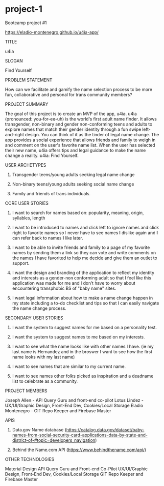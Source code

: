 # project-1
Bootcamp project #1

 https://eladio-montenegro.github.io/u4ia-app/

TITLE

u4ia

SLOGAN

Find Yourself

PROBLEM STATEMENT

How can we facilitate and gamify the name selection process to be more fun, collaborative and personal for trans community members?

PROJECT SUMMARY

The goal of this project is to create an MVP of the app, u4ia. u4ia (pronounced: you-for-ee-uh) is the world's first adult name finder. It allows transgender, non-binary and gender non-conforming teens and adults to explore names that match their gender identity through a fun swipe left-and-right design. You can think of it as the tinder of legal name change. The app provides a social experience that allows friends and family to weigh in and comment on the user's favorite name list. When the user has selected their new name, u4ia offers tips and legal guidance to make the name change a reality. u4ia: Find Yourself.

USER ARCHETYPES

1.  Transgender teens/young adults seeking legal name change

2. Non-binary teens/young adults seeking social name change

3. Family and friends of trans individuals.

CORE USER STORIES

1. I want to search for names based on: popularity, meaning, origin, syllables, length

2. I want to be introduced to names and click left to ignore names and click right to favorite names so I never have to see names I dislike again and I can refer back to names I like later.

3. I want to be able to invite friends and family to a page of my favorite names by sending them a link so they can vote and write comments on the names I have favorited to help me decide and give them an outlet to support.

4. I want the design and branding of the application to reflect my identity and interests as a gender-non conforming adult so that I feel like this application was made for me and I don't have to worry about encountering transphobic BS of "baby name" sites.

5.  I want legal information about how to make a name change happen in my state including a to-do checklist and tips so that I can easily navigate the name change process.

SECONDARY USER STORIES

1. I want the system to suggest names for me based on a personality test.

2. I want the system to suggest names to me based on my interests.

3. I want to see what the name looks like with other names I have. (ie my last name is Hernandez and in the broswer I want to see how the first name looks with my last name)

4. I want to see names that are similar to my current name.

5. I want to see names other folks picked as inspiration and a deadname list to celebrate as a community.

PROJECT MEMBERS

Joseph Allen - API Query Guru and front-end co-pilot
Lotus Lindez - UX/UI/Graphic Design, Front-End Dev, Cookies/Local Storage
Eladio Montenegro - GIT Repo Keeper and Firebase Master

APIS

1. Data.gov Name database (https://catalog.data.gov/dataset/baby-names-from-social-security-card-applications-data-by-state-and-district-of-#topic=developers_navigation)

2. Behind the Name.com API (https://www.behindthename.com/api/)

OTHER TECHNOLOGIES

Material Design
API Query Guru and Front-end Co-Pilot
UX/UI/Graphic Design, Front-End Dev, Cookies/Local Storage
GIT Repo Keeper and Firebase Master




 
